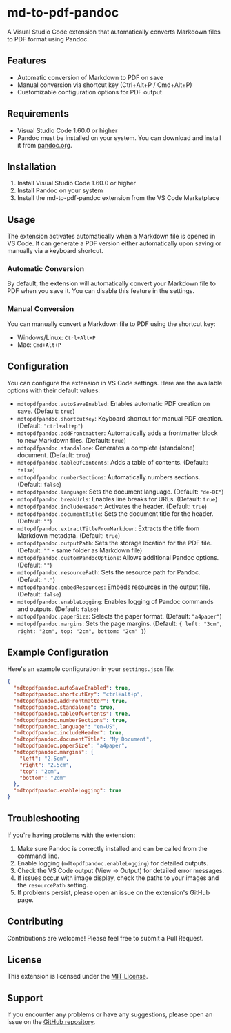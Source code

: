 # md-to-pdf-pandoc

A Visual Studio Code extension that automatically converts Markdown files to PDF format using Pandoc.

## Features

- Automatic conversion of Markdown to PDF on save
- Manual conversion via shortcut key (Ctrl+Alt+P / Cmd+Alt+P)
- Customizable configuration options for PDF output

## Requirements

- Visual Studio Code 1.60.0 or higher
- Pandoc must be installed on your system. You can download and install it from [pandoc.org](https://pandoc.org/installing.html).

## Installation

1. Install Visual Studio Code 1.60.0 or higher
2. Install Pandoc on your system
3. Install the md-to-pdf-pandoc extension from the VS Code Marketplace

## Usage

The extension activates automatically when a Markdown file is opened in VS Code. It can generate a PDF version either automatically upon saving or manually via a keyboard shortcut.

### Automatic Conversion

By default, the extension will automatically convert your Markdown file to PDF when you save it. You can disable this feature in the settings.

### Manual Conversion

You can manually convert a Markdown file to PDF using the shortcut key:

- Windows/Linux: `Ctrl+Alt+P`
- Mac: `Cmd+Alt+P`

## Configuration

You can configure the extension in VS Code settings. Here are the available options with their default values:

- `mdtopdfpandoc.autoSaveEnabled`: Enables automatic PDF creation on save. (Default: `true`)
- `mdtopdfpandoc.shortcutKey`: Keyboard shortcut for manual PDF creation. (Default: `"ctrl+alt+p"`)
- `mdtopdfpandoc.addFrontmatter`: Automatically adds a frontmatter block to new Markdown files. (Default: `true`)
- `mdtopdfpandoc.standalone`: Generates a complete (standalone) document. (Default: `true`)
- `mdtopdfpandoc.tableOfContents`: Adds a table of contents. (Default: `false`)
- `mdtopdfpandoc.numberSections`: Automatically numbers sections. (Default: `false`)
- `mdtopdfpandoc.language`: Sets the document language. (Default: `"de-DE"`)
- `mdtopdfpandoc.breakUrls`: Enables line breaks for URLs. (Default: `true`)
- `mdtopdfpandoc.includeHeader`: Activates the header. (Default: `true`)
- `mdtopdfpandoc.documentTitle`: Sets the document title for the header. (Default: `""`)
- `mdtopdfpandoc.extractTitleFromMarkdown`: Extracts the title from Markdown metadata. (Default: `true`)
- `mdtopdfpandoc.outputPath`: Sets the storage location for the PDF file. (Default: `""` - same folder as Markdown file)
- `mdtopdfpandoc.customPandocOptions`: Allows additional Pandoc options. (Default: `""`)
- `mdtopdfpandoc.resourcePath`: Sets the resource path for Pandoc. (Default: `"."`)
- `mdtopdfpandoc.embedResources`: Embeds resources in the output file. (Default: `false`)
- `mdtopdfpandoc.enableLogging`: Enables logging of Pandoc commands and outputs. (Default: `false`)
- `mdtopdfpandoc.paperSize`: Selects the paper format. (Default: `"a4paper"`)
- `mdtopdfpandoc.margins`: Sets the page margins. (Default: `{ left: "3cm", right: "2cm", top: "2cm", bottom: "2cm" }`)

## Example Configuration

Here's an example configuration in your `settings.json` file:

```json
{
  "mdtopdfpandoc.autoSaveEnabled": true,
  "mdtopdfpandoc.shortcutKey": "ctrl+alt+p",
  "mdtopdfpandoc.addFrontmatter": true,
  "mdtopdfpandoc.standalone": true,
  "mdtopdfpandoc.tableOfContents": true,
  "mdtopdfpandoc.numberSections": true,
  "mdtopdfpandoc.language": "en-US",
  "mdtopdfpandoc.includeHeader": true,
  "mdtopdfpandoc.documentTitle": "My Document",
  "mdtopdfpandoc.paperSize": "a4paper",
  "mdtopdfpandoc.margins": {
    "left": "2.5cm",
    "right": "2.5cm",
    "top": "2cm",
    "bottom": "2cm"
  },
  "mdtopdfpandoc.enableLogging": true
}
```

## Troubleshooting

If you're having problems with the extension:

1. Make sure Pandoc is correctly installed and can be called from the command line.
2. Enable logging (`mdtopdfpandoc.enableLogging`) for detailed outputs.
3. Check the VS Code output (View -> Output) for detailed error messages.
4. If issues occur with image display, check the paths to your images and the `resourcePath` setting.
5. If problems persist, please open an issue on the extension's GitHub page.

## Contributing

Contributions are welcome! Please feel free to submit a Pull Request.

## License

This extension is licensed under the [MIT License](LICENSE.txt).

## Support

If you encounter any problems or have any suggestions, please open an issue on the [GitHub repository](https://github.com/bobtheshizocat/vscode-md-to-pdf-pandoc).
